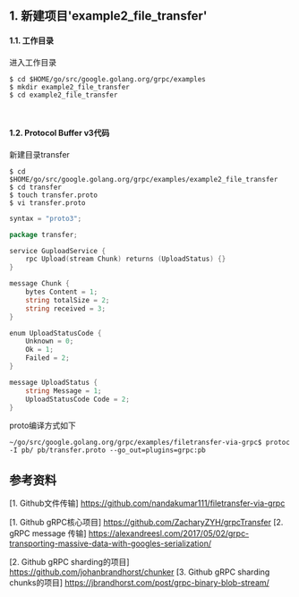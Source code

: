 ## 1. 新建项目'example2_file_transfer'

#### 1.1. 工作目录

进入工作目录
```shell
$ cd $HOME/go/src/google.golang.org/grpc/examples
$ mkdir example2_file_transfer
$ cd example2_file_transfer
```

<br />

#### 1.2. Protocol Buffer v3代码

新建目录transfer

```shell
$ cd $HOME/go/src/google.golang.org/grpc/examples/example2_file_transfer
$ cd transfer
$ touch transfer.proto
$ vi transfer.proto
```

```go
syntax = "proto3";

package transfer;

service GuploadService {
    rpc Upload(stream Chunk) returns (UploadStatus) {}
}

message Chunk {
    bytes Content = 1;
    string totalSize = 2;
    string received = 3;
}

enum UploadStatusCode {
    Unknown = 0;
    Ok = 1;
    Failed = 2;
}

message UploadStatus {
    string Message = 1;
    UploadStatusCode Code = 2;
}
```














proto编译方式如下

```shell
~/go/src/google.golang.org/grpc/examples/filetransfer-via-grpc$ protoc -I pb/ pb/transfer.proto --go_out=plugins=grpc:pb
```





## 参考资料

[1. Github文件传输] https://github.com/nandakumar111/filetransfer-via-grpc





[1. Github gRPC核心项目] https://github.com/ZacharyZYH/grpcTransfer
[2. gRPC message 传输] https://alexandreesl.com/2017/05/02/grpc-transporting-massive-data-with-googles-serialization/

[2. Github gRPC sharding的项目] https://github.com/johanbrandhorst/chunker
[3. Github gRPC sharding chunks的项目] https://jbrandhorst.com/post/grpc-binary-blob-stream/
